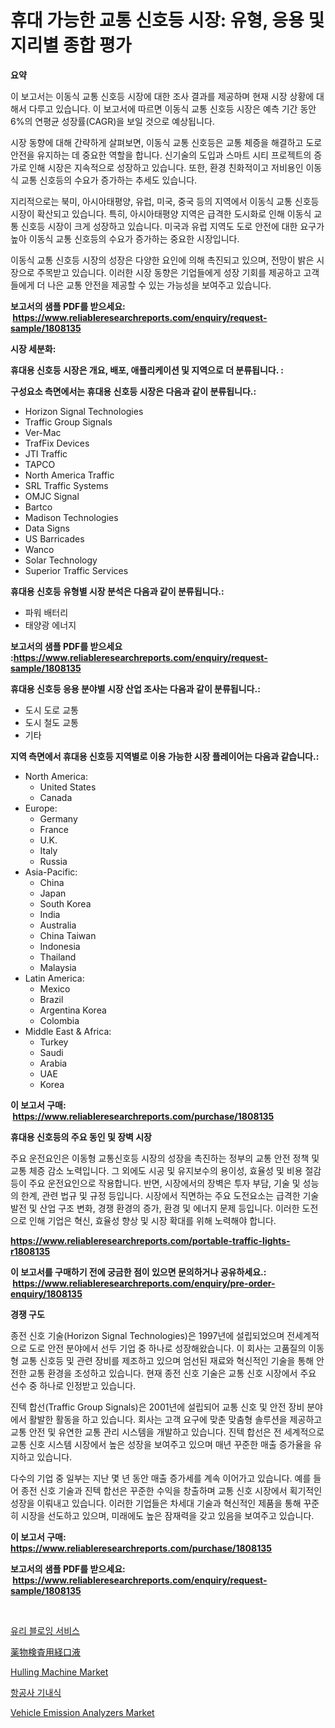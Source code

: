 <p><h1>휴대 가능한 교통 신호등 시장: 유형, 응용 및 지리별 종합 평가</h1></p><p><strong>요약</strong></p>
<p><p>이 보고서는 이동식 교통 신호등 시장에 대한 조사 결과를 제공하며 현재 시장 상황에 대해서 다루고 있습니다. 이 보고서에 따르면 이동식 교통 신호등 시장은 예측 기간 동안 6%의 연평균 성장률(CAGR)을 보일 것으로 예상됩니다. </p><p>시장 동향에 대해 간략하게 살펴보면, 이동식 교통 신호등은 교통 체증을 해결하고 도로 안전을 유지하는 데 중요한 역할을 합니다. 신기술의 도입과 스마트 시티 프로젝트의 증가로 인해 시장은 지속적으로 성장하고 있습니다. 또한, 환경 친화적이고 저비용인 이동식 교통 신호등의 수요가 증가하는 추세도 있습니다.</p><p>지리적으로는 북미, 아시아태평양, 유럽, 미국, 중국 등의 지역에서 이동식 교통 신호등 시장이 확산되고 있습니다. 특히, 아시아태평양 지역은 급격한 도시화로 인해 이동식 교통 신호등 시장이 크게 성장하고 있습니다. 미국과 유럽 지역도 도로 안전에 대한 요구가 높아 이동식 교통 신호등의 수요가 증가하는 중요한 시장입니다.</p><p>이동식 교통 신호등 시장의 성장은 다양한 요인에 의해 촉진되고 있으며, 전망이 밝은 시장으로 주목받고 있습니다. 이러한 시장 동향은 기업들에게 성장 기회를 제공하고 고객들에게 더 나은 교통 안전을 제공할 수 있는 가능성을 보여주고 있습니다.</p></p>
<p><strong>보고서의 샘플 PDF를 받으세요: &nbsp;<a href="https://www.reliableresearchreports.com/enquiry/request-sample/1808135">https://www.reliableresearchreports.com/enquiry/request-sample/1808135</a></strong></p>
<p><strong>시장 세분화:</strong></p>
<p><strong> 휴대용 신호등 시장은 개요, 배포, 애플리케이션 및 지역으로 더 분류됩니다. :</strong></p>
<p><strong>구성요소 측면에서는 휴대용 신호등 시장은 다음과 같이 분류됩니다.:</strong></p>
<p><ul><li>Horizo​​n Signal Technologies</li><li>Traffic Group Signals</li><li>Ver-Mac</li><li>TrafFix Devices</li><li>JTI Traffic</li><li>TAPCO</li><li>North America Traffic</li><li>SRL Traffic Systems</li><li>OMJC Signal</li><li>Bartco</li><li>Madison Technologies</li><li>Data Signs</li><li>US Barricades</li><li>Wanco</li><li>Solar Technology</li><li>Superior Traffic Services</li></ul></p>
<p><strong> 휴대용 신호등 유형별 시장 분석은 다음과 같이 분류됩니다.:</strong></p>
<p><ul><li>파워 배터리</li><li>태양광 에너지</li></ul></p>
<p><strong>보고서의 샘플 PDF를 받으세요 :<a href="https://www.reliableresearchreports.com/enquiry/request-sample/1808135">https://www.reliableresearchreports.com/enquiry/request-sample/1808135</a></strong></p>
<p><strong> 휴대용 신호등 응용 분야별 시장 산업 조사는 다음과 같이 분류됩니다.:</strong></p>
<p><ul><li>도시 도로 교통</li><li>도시 철도 교통</li><li>기타</li></ul></p>
<p><strong>지역 측면에서 휴대용 신호등 지역별로 이용 가능한 시장 플레이어는 다음과 같습니다.:</strong></p>
<p><ul>
    <li>
        North America:
        <ul>
            <li>United States</li>
            <li>Canada</li>
        </ul>
    </li>
    <li>
        Europe:
        <ul>
            <li>Germany</li>
            <li>France</li>
            <li>U.K.</li>
            <li>Italy</li>
            <li>Russia</li>
        </ul>
    </li>
    <li>
        Asia-Pacific:
        <ul>
            <li>China</li>
            <li>Japan</li>
            <li>South Korea</li>
            <li>India</li>
            <li>Australia</li>
            <li>China Taiwan</li>
            <li>Indonesia</li>
            <li>Thailand</li>
            <li>Malaysia</li>
        </ul>
    </li>
    <li>
        Latin America:
        <ul>
            <li>Mexico</li>
            <li>Brazil</li>
            <li>Argentina Korea</li>
            <li>Colombia</li>
        </ul>
    </li>
    <li>
        Middle East & Africa:
        <ul>
            <li>Turkey</li>
            <li>Saudi</li>
            <li>Arabia</li>
            <li>UAE</li>
            <li>Korea</li>
        </ul>
    </li>
    </ul></p>
<p><strong>이 보고서 구매: &nbsp;<a href="https://www.reliableresearchreports.com/purchase/1808135">https://www.reliableresearchreports.com/purchase/1808135</a></strong></p>
<p><strong>휴대용 신호등의 주요 동인 및 장벽 시장</strong></p>
<p><p>주요 운전요인은 이동형 교통신호등 시장의 성장을 촉진하는 정부의 교통 안전 정책 및 교통 체증 감소 노력입니다. 그 외에도 시공 및 유지보수의 용이성, 효율성 및 비용 절감 등이 주요 운전요인으로 작용합니다. 반면, 시장에서의 장벽은 투자 부담, 기술 및 성능의 한계, 관련 법규 및 규정 등입니다. 시장에서 직면하는 주요 도전요소는 급격한 기술 발전 및 산업 구조 변화, 경쟁 환경의 증가, 환경 및 에너지 문제 등입니다. 이러한 도전으로 인해 기업은 혁신, 효율성 향상 및 시장 확대를 위해 노력해야 합니다.</p></p>
<p><strong><a href="https://www.reliableresearchreports.com/portable-traffic-lights-r1808135">https://www.reliableresearchreports.com/portable-traffic-lights-r1808135</a></strong></p>
<p><strong>이 보고서를 구매하기 전에 궁금한 점이 있으면 문의하거나 공유하세요.: &nbsp;<a href="https://www.reliableresearchreports.com/enquiry/pre-order-enquiry/1808135">https://www.reliableresearchreports.com/enquiry/pre-order-enquiry/1808135</a></strong></p>
<p><strong>경쟁 구도</strong></p>
<p><p>종전 신호 기술(Horizo​​n Signal Technologies)은 1997년에 설립되었으며 전세계적으로 도로 안전 분야에서 선두 기업 중 하나로 성장해왔습니다. 이 회사는 고품질의 이동형 교통 신호등 및 관련 장비를 제조하고 있으며 엄선된 재료와 혁신적인 기술을 통해 안전한 교통 환경을 조성하고 있습니다. 현재 종전 신호 기술은 교통 신호 시장에서 주요 선수 중 하나로 인정받고 있습니다.</p><p>진텍 합선(Traffic Group Signals)은 2001년에 설립되어 교통 신호 및 안전 장비 분야에서 활발한 활동을 하고 있습니다. 회사는 고객 요구에 맞춘 맞춤형 솔루션을 제공하고 교통 안전 및 유연한 교통 관리 시스템을 개발하고 있습니다. 진텍 합선은 전 세계적으로 교통 신호 시스템 시장에서 높은 성장을 보여주고 있으며 매년 꾸준한 매출 증가율을 유지하고 있습니다.</p><p>다수의 기업 중 일부는 지난 몇 년 동안 매출 증가세를 계속 이어가고 있습니다. 예를 들어 종전 신호 기술과 진텍 합선은 꾸준한 수익을 창출하며 교통 신호 시장에서 획기적인 성장을 이뤄내고 있습니다. 이러한 기업들은 차세대 기술과 혁신적인 제품을 통해 꾸준히 시장을 선도하고 있으며, 미래에도 높은 잠재력을 갖고 있음을 보여주고 있습니다.</p></p>
<p><strong>이 보고서 구매: &nbsp; <a href="https://www.reliableresearchreports.com/purchase/1808135">https://www.reliableresearchreports.com/purchase/1808135</a></strong></p>
<p><strong>보고서의 샘플 PDF를 받으세요: &nbsp;<a href="https://www.reliableresearchreports.com/enquiry/request-sample/1808135">https://www.reliableresearchreports.com/enquiry/request-sample/1808135</a></strong><strong></strong></p>
<p>&nbsp;</p>
<p><p><a href="https://github.com/KellyLyncyh543964/Market-Research-Report-List-1/blob/main/223608838935.md">유리 블로잉 서비스</a></p><p><a href="https://github.com/schmahlson/Market-Research-Report-List-1/blob/main/322872542498.md">薬物検査用経口液</a></p><p><a href="https://view.publitas.com/reportprime-1/hulling-machine-market-furnishes-information-on-market-share-market-trends-and-market-growth/">Hulling Machine Market</a></p><p><a href="https://github.com/rcabello548/Market-Research-Report-List-1/blob/main/366780338936.md">항공사 기내식</a></p><p><a href="https://github.com/luckyshygirl/Market-Research-Report-List-4/blob/main/vehicle-emission-analyzers-market.md">Vehicle Emission Analyzers Market</a></p></p>